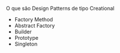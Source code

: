 O que são Design Patterns de tipo Creational
* Factory Method
* Abstract Factory
* Builder
* Prototype
* Singleton
